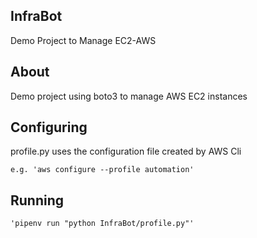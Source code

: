 ## InfraBot
Demo Project to Manage EC2-AWS

## About
Demo project using boto3 to manage AWS EC2 instances

## Configuring
profile.py uses the configuration file created by AWS Cli

    e.g. 'aws configure --profile automation'

## Running
    'pipenv run "python InfraBot/profile.py"'

